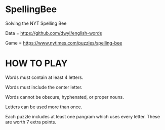 # SpellingBee

Solving the NYT Spelling Bee

Data = https://github.com/dwyl/english-words

Game = https://www.nytimes.com/puzzles/spelling-bee

# HOW TO PLAY

Words must contain at least 4 letters.

Words must include the center letter.

Words cannot be obscure, hyphenated, or proper nouns.

Letters can be used more than once.

Each puzzle includes at least one pangram which uses every letter. These are worth 7 extra points.

